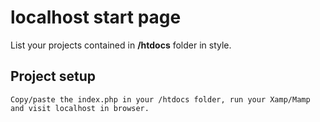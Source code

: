 # localhost start page

List your projects contained in **/htdocs** folder in style.

## Project setup
```
Copy/paste the index.php in your /htdocs folder, run your Xamp/Mamp and visit localhost in browser.
```